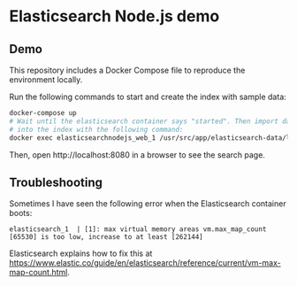 # Elasticsearch Node.js demo

## Demo

This repository includes a Docker Compose file to reproduce the environment locally.

Run the following commands to start and create the index with sample data:

```bash
docker-compose up
# Wait until the elasticsearch container says "started". Then import data
# into the index with the following command:
docker exec elasticsearchnodejs_web_1 /usr/src/app/elasticsearch-data/load-data.sh
```

Then, open http://localhost:8080 in a browser to see the search page.

## Troubleshooting

Sometimes I have seen the following error when the Elasticsearch container
boots:

```
elasticsearch_1  | [1]: max virtual memory areas vm.max_map_count [65530] is too low, increase to at least [262144]
```

Elasticsearch explains how to fix this at https://www.elastic.co/guide/en/elasticsearch/reference/current/vm-max-map-count.html.
